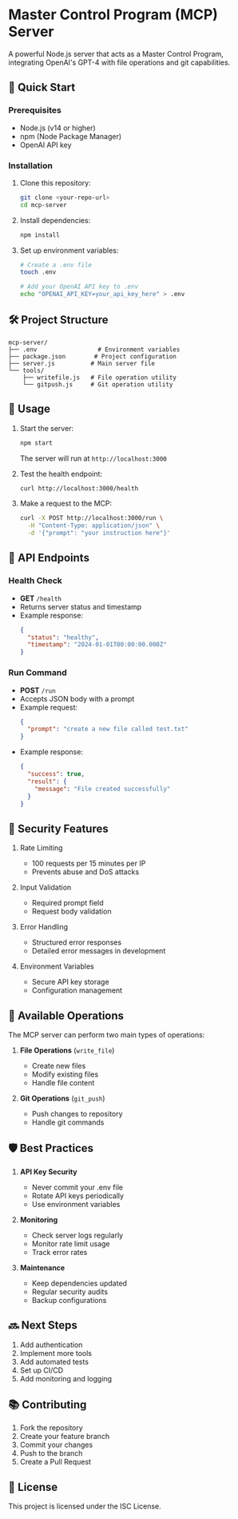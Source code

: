# Master Control Program (MCP) Server

A powerful Node.js server that acts as a Master Control Program, integrating OpenAI's GPT-4 with file operations and git capabilities.

## 🚀 Quick Start

### Prerequisites
- Node.js (v14 or higher)
- npm (Node Package Manager)
- OpenAI API key

### Installation

1. Clone this repository:
   ```bash
   git clone <your-repo-url>
   cd mcp-server
   ```

2. Install dependencies:
   ```bash
   npm install
   ```

3. Set up environment variables:
   ```bash
   # Create a .env file
   touch .env

   # Add your OpenAI API key to .env
   echo "OPENAI_API_KEY=your_api_key_here" > .env
   ```

## 🛠️ Project Structure

```
mcp-server/
├── .env                 # Environment variables
├── package.json        # Project configuration
├── server.js          # Main server file
└── tools/
    ├── writefile.js   # File operation utility
    └── gitpush.js     # Git operation utility
```

## 🔧 Usage

1. Start the server:
   ```bash
   npm start
   ```
   The server will run at `http://localhost:3000`

2. Test the health endpoint:
   ```bash
   curl http://localhost:3000/health
   ```

3. Make a request to the MCP:
   ```bash
   curl -X POST http://localhost:3000/run \
     -H "Content-Type: application/json" \
     -d '{"prompt": "your instruction here"}'
   ```

## 📝 API Endpoints

### Health Check
- **GET** `/health`
- Returns server status and timestamp
- Example response:
  ```json
  {
    "status": "healthy",
    "timestamp": "2024-01-01T00:00:00.000Z"
  }
  ```

### Run Command
- **POST** `/run`
- Accepts JSON body with a prompt
- Example request:
  ```json
  {
    "prompt": "create a new file called test.txt"
  }
  ```
- Example response:
  ```json
  {
    "success": true,
    "result": {
      "message": "File created successfully"
    }
  }
  ```

## 🔐 Security Features

1. Rate Limiting
   - 100 requests per 15 minutes per IP
   - Prevents abuse and DoS attacks

2. Input Validation
   - Required prompt field
   - Request body validation

3. Error Handling
   - Structured error responses
   - Detailed error messages in development

4. Environment Variables
   - Secure API key storage
   - Configuration management

## 🔄 Available Operations

The MCP server can perform two main types of operations:

1. **File Operations** (`write_file`)
   - Create new files
   - Modify existing files
   - Handle file content

2. **Git Operations** (`git_push`)
   - Push changes to repository
   - Handle git commands

## 🛡️ Best Practices

1. **API Key Security**
   - Never commit your .env file
   - Rotate API keys periodically
   - Use environment variables

2. **Monitoring**
   - Check server logs regularly
   - Monitor rate limit usage
   - Track error rates

3. **Maintenance**
   - Keep dependencies updated
   - Regular security audits
   - Backup configurations

## 🔜 Next Steps

1. Add authentication
2. Implement more tools
3. Add automated tests
4. Set up CI/CD
5. Add monitoring and logging

## 📚 Contributing

1. Fork the repository
2. Create your feature branch
3. Commit your changes
4. Push to the branch
5. Create a Pull Request

## 📄 License

This project is licensed under the ISC License. 